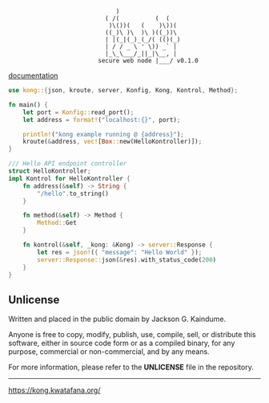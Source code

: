 ``` text
                              )                 
                           ( /(          (  (   
                            )\())(   (    )\))(  
                           ((_)\ )\  )\ )((_))\  
                           | |(_|(_)_(_/( (()(_) 
                           | / / _ \ ' \)) _` |  
                           |_\_\___/_||_|\__, |  
                         secure web node |___/ v0.1.0
```

[documentation](https://kong.kwatafana.org/rust/doc/kong/index.html)

``` rust
use kong::{json, kroute, server, Konfig, Kong, Kontrol, Method};

fn main() {
    let port = Konfig::read_port();
    let address = format!("localhost:{}", port);

    println!("kong example running @ {address}");
    kroute(&address, vec![Box::new(HelloKontroller)]);
}

/// Hello API endpoint controller
struct HelloKontroller;
impl Kontrol for HelloKontroller {
    fn address(&self) -> String {
        "/hello".to_string()
    }

    fn method(&self) -> Method {
        Method::Get
    }

    fn kontrol(&self, _kong: &Kong) -> server::Response {
        let res = json!({ "message": "Hello World" });
        server::Response::json(&res).with_status_code(200)
    }
}
```

## Unlicense

Written and placed in the public domain by Jackson G. Kaindume.

Anyone is free to copy, modify, publish, use, compile, sell, or
distribute this software, either in source code form or as a compiled
binary, for any purpose, commercial or non-commercial, and by any
means.

For more information, please refer to the __UNLICENSE__ file in the
repository.

---

<https://kong.kwatafana.org/>
